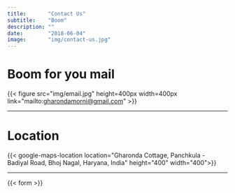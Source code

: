 ```yaml
---
title:       "Contact Us"
subtitle:    "Boom"
description: ""
date:        "2018-06-04"
image:       "img/contact-us.jpg"
---
```


# Boom for you mail
{{< figure src="img/email.jpg" height=400px width=400px link="mailto:gharondamorni@gmail.com" >}}

---

# Location
{{< google-maps-location location="Gharonda Cottage, Panchkula - Badiyal Road, Bhoj Nagal, Haryana, India" height="400" width="400">}}

---

{{< form >}}


